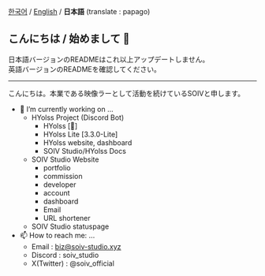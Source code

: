 [한국어](README.md)  / [English](README-EN.md) / **日本語** (translate : papago)

## こんにちは / 始めまして 👋

日本語バージョンのREADMEはこれ以上アップデートしません。<br>
英語バージョンのREADMEを確認してください。

---

こんにちは。本業である映像ラーとして活動を続けているSOIVと申します。

- 🔭 I’m currently working on ...
    * HYolss Project (Discord Bot)
        - HYolss [🔧]
        - HYolss Lite [3.3.0-Lite]
        - HYolss website, dashboard
        - SOIV Studio/HYolss Docs
    * SOIV Studio Website
        - portfolio
        - commission
        - developer
        - account
        - dashboard
        - Email
        - URL shortener
    * SOIV Studio statuspage
- 📫 How to reach me: ...
    * Email : biz@soiv-studio.xyz
    * Discord : soiv_studio
    * X(Twitter) : @soiv_official

<!--
**SOIV/SOIV** is a ✨ _special_ ✨ repository because its `README.md` (this file) appears on your GitHub profile.

Here are some ideas to get you started:

- 🔭 I’m currently working on ...
- 🌱 I’m currently learning ...
- 👯 I’m looking to collaborate on ...
- 🤔 I’m looking for help with ...
- 💬 Ask me about ...
- 📫 How to reach me: ...
- 😄 Pronouns: ...
- ⚡ Fun fact: ...
-->
